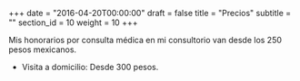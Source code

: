 +++
date = "2016-04-20T00:00:00"
draft = false
title = "Precios"
subtitle = ""
section_id = 10
weight = 10
+++

Mis honorarios por consulta médica en mi consultorio van desde los 250 pesos mexicanos. 

- Visita a domicilio: Desde 300 pesos.
